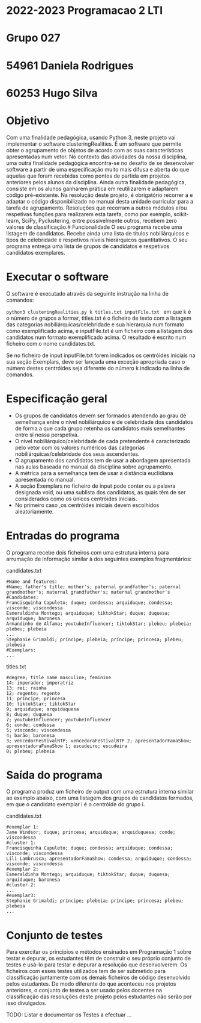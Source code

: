 # 2022-2023 Programacao 2 LTI
# Grupo 027
# 54961 Daniela Rodrigues
# 60253 Hugo Silva

# Objetivo
Com uma finalidade pedagógica, usando Python 3, neste projeto vai implementar o software clusteringRealities. É um software que permite obter o agrupamento de objetos de acordo com as suas características apresentadas num vetor.
No contexto das atividades da nossa disciplina, uma outra finalidade pedagógica encontra-se no desafio de se desenvolver software a partir de uma especificação muito mais difusa e aberta do que aquelas que foram recebidas como pontos de partida em projetos anteriores pelos alunos da disciplina.
Ainda outra finalidade pedagógica, consiste em os alunos ganharem prática em reutilizarem e adaptarem código pré-existente. Na resolução deste projeto, é obrigatório recorrer a e adaptar o código disponibilizado no manual desta unidade curricular para a tarefa de agrupamento. Resoluções que recorram a outros módulos e/ou respetivas funções para realizarem esta tarefa, como por exemplo, scikit-learn, SciPy, Pyclustering, entre possivelmente outros, recebem zero valores de classificação.# Funcionalidade
O seu programa recebe uma listagem de candidatos. Recebe ainda uma lista de títulos nobiliárquicos e tipos de celebridade e respetivos níveis hierárquicos quantitativos.
O seu programa entrega uma lista de grupos de candidatos e respetivos candidatos exemplares.

# Executar o software
O software é executado através da seguinte instrução na linha de comandos:

```python3 clusteringRealities.py k titles.txt inputFile.txt ```
em que k é o número de grupos a formar, titles.txt é o ficheiro de texto com a listagem das categorias nobiliárquicas/celebridade e sua hierarquia num formato como exemplificado acima, e inputFile.txt é um ficheiro com a listagem dos candidatos num formato exemplificado acima. O resultado é escrito num ficheiro com o nome candidates.txt.

Se no ficheiro de input inputFile.txt forem indicados os centróides iniciais na sua seção Exemplars, deve ser lançada uma exceção apropriada caso o número destes centróides seja diferente do número k indicado na linha de comandos.

# Especificação geral
 - Os grupos de candidatos devem ser formados atendendo ao grau de semelhança entre o nível nobiliárquico e de celebridade dos candidatos de forma a que cada grupo retenha os candidatos mais semelhantes entre si nessa perspetiva.
 - O nível nobiliárquico/celebridade de cada pretendente é caracterizado pelo vetor com os valores numéricos das categorias nobiliárquicas/celebridade dos seus ascendentes.
 - O agrupamento dos candidatos tem de usar a abordagem apresentada nas aulas baseada no manual da disciplina sobre agrupamento.
 - A métrica para a semelhança tem de usar a distância euclidiana apresentada no manual.
 - A seção Exemplars no ficheiro de input pode conter ou a palavra designada void, ou uma sublista dos candidatos, as quais têm de ser considerados como os únicos centróides iniciais.
 - No primeiro caso ,os centróides iniciais devem escolhidos aleatoriamente.

# Entradas do programa
O programa recebe dois ficheiros com uma estrutura interna para arrumação de informação similar à dos seguintes exemplos fragmentários:

candidates.txt
```
#Name and features:
#Name; father's title; mother's; paternal grandfather's; paternal grandmother's; maternal grandfather's; maternal grandmother's #Candidates:
Francisquinha Capuleto; duque; condessa; arquiduque; condessa; visconde; viscondessa
Esmeraldinha Montego; arquiduque; tiktokStar; duque; duquesa; arquiduque; baronesa
Armandinho de Alfama; youtubeInfluencer; tiktokStar; plebeu; plebeia; plebeu; plebeia
...
Stephanie Grimaldi; príncipe; plebeia; príncipe; princesa; plebeu; plebeia
#Exemplars:
...
```
titles.txt
```
#degree; title name masculine; feminine
14; imperador; imperatriz
13; rei; rainha
12; regente; regente
11; príncipe; princesa
10; tiktokStar; tiktokStar
9; arquiduque; arquiduquesa
8; duque; duquesa
7; youtubeInfluencer; youtubeInfluencer
6; conde; condessa
5; visconde; viscondessa
4; barão; baronesa
3; vencedorFestivalRTP; vencedoraFestivalRTP 2; apresentadorFamaShow; apresentadoraFamaShow 1; escudeiro; escudeira
0; plebeu; plebeia
```
# Saída do programa
O programa produz um ficheiro de output com uma estrutura interna similar ao exemplo abaixo, com uma listagem dos grupos de candidatos formados, em que o candidato exemplar i é o centróide do grupo i.

candidates.txt
```
#exemplar 1:
Jane Windsor; duque; princesa; arquiduque; arquiduquesa; conde; viscondessa
#cluster 1:
Francisquinha Capuleto; duque; condessa; arquiduque; condessa; visconde; viscondessa
Lili Lambrusca; apresentadorFamaShow; condessa; arquiduque; condessa; visconde; viscondessa
#exemplar 2:
Esmeraldinha Montego; arquiduque; tiktokStar; duque; duquesa; arquiduque; baronesa
#cluster 2:
...
#exemplar3:
Stephanie Grimaldi; príncipe; plebeia; príncipe; princesa; plebeu; plebeia
...
```

# Conjunto de testes
Para exercitar os princípios e métodos ensinados em Programação 1 sobre testar e depurar, os estudantes têm de construir o seu próprio conjunto de testes e usá-lo para testar e depurar a resolução que desenvolverem. Os ficheiros com esses testes utilizados tem de ser submetido para classificação juntamente com os demais ficheiros de código desenvolvido pelos estudantes.
De modo diferente do que aconteceu nos projetos anteriores, o conjunto de testes a ser usado pelos docentes na classificação das resoluções deste projeto pelos estudantes não serão por isso divulgados.

TODO: Listar e documentar os Testes a efectuar ...